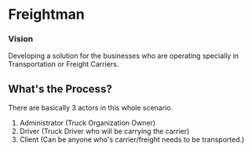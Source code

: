 # Freightman

### Vision

Developing a solution for the businesses who are operating specially in Transportation or Freight Carriers. 

## What's the Process?

There are basically 3 actors in this whole scenario.

1. Administrator (Truck Organization Owner)
2. Driver (Truck Driver who will be carrying the carrier)
3. Client (Can be anyone who's carrier/freight needs to be transported.)
